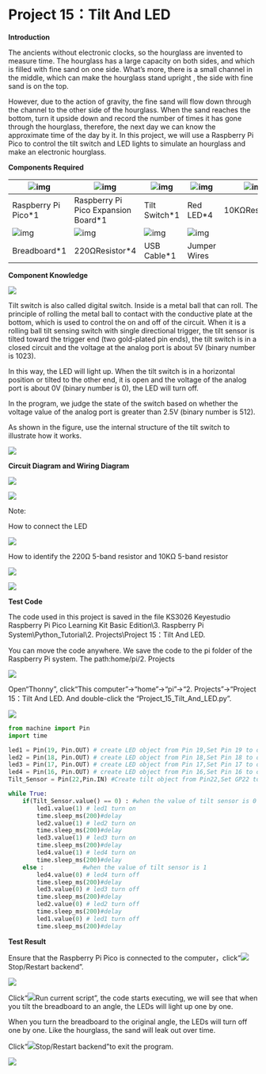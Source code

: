 # Project 15：Tilt And LED

**Introduction**

The ancients without electronic clocks, so the hourglass are invented to measure time. The hourglass has a large capacity on both sides, and which is filled with fine sand on one side. What’s more, there is a small channel in the middle, which can make the hourglass stand upright , the side with fine sand is on the top. 

However, due to the action of gravity, the fine sand will flow down through the channel to the other side of the hourglass. When the sand reaches the bottom, turn it upside down and record the number of times it has gone through the hourglass, therefore, the next day we can know the approximate time of the day by it. In this project, we will use a Raspberry Pi Pico to control the tilt switch and LED lights to simulate an hourglass and make an electronic hourglass. 

**Components Required**

| ![img](media/wps1-168421903995617.png) | ![img](media/wps2-168421904163518.jpg) | ![img](media/wps3-168421904321119.jpg) | ![img](media/wps4-168421904501920.jpg) | ![img](media/wps5-168421904657121.jpg) |
| -------------------------------------- | -------------------------------------- | -------------------------------------- | -------------------------------------- | -------------------------------------- |
| Raspberry Pi Pico*1                    | Raspberry Pi Pico Expansion Board*1    | Tilt Switch*1                          | Red LED*4                              | 10KΩResistor*1                         |
| ![img](media/wps6-168421904925522.jpg) | ![img](media/wps7-168421905090923.jpg) | ![img](media/wps8-168421905247524.jpg) | ![img](media/wps9-168421905395625.jpg) |                                        |
| Breadboard*1                           | 220ΩResistor*4                         | USB Cable*1                            | Jumper Wires                           |                                        |

**Component Knowledge**

![](media/8c40739f8e05f753f145420b421a0f47.png)

Tilt switch is also called digital switch. Inside is a metal ball that can roll. The principle of rolling the metal ball to contact with the conductive plate at the bottom, which is used to control the on and off of the circuit. When it is a rolling ball tilt sensing switch with single directional trigger, the tilt sensor is tilted toward the trigger end (two gold-plated pin ends), the tilt switch is in a closed circuit and the voltage at the analog port is about 5V (binary number is 1023). 

In this way, the LED will light up. When the tilt switch is in a horizontal position or tilted to the other end, it is open and the voltage of the analog port is about 0V (binary number is 0), the LED will turn off. 

In the program, we judge the state of the switch based on whether the voltage value of the analog port is greater than 2.5V (binary number is 512).

As shown in the figure, use the internal structure of the tilt switch to illustrate how it works.

![](media/bf8b10ad248ac939ac4ef96d02ed87c7.png)

**Circuit Diagram and Wiring Diagram**

![](media/8735f9531646b77c35932404a681b76d.png)

![](media/9127e65ff0d7b3d5e579263fd06ec674.png)

Note:

How to connect the LED

![](media/f70404aa49540fd7aecae944c7c01f83.jpeg)

How to identify the 220Ω 5-band resistor and 10KΩ 5-band resistor

![](media/55c0199544e9819328f6d5778f10d7d0.png)

![](media/246cf3885dc837c458a28123885c9f7b.png)

**Test Code**

The code used in this project is saved in the file KS3026 Keyestudio Raspberry Pi Pico Learning Kit Basic Edition\3. Raspberry Pi System\Python_Tutorial\2. Projects\Project 15：Tilt And LED. 

You can move the code anywhere. We save the code to the pi folder of the Raspberry Pi system. The path:home/pi/2. Projects

![](media/ae27830403a2f741aa9b725e5324c215.png)

Open“Thonny”, click“This computer”→“home”→“pi”→“2. Projects”→“Project 15：Tilt And LED. And double-click the “Project\_15\_Tilt\_And\_LED.py”.

![](media/ba985bbde8a0446cc947fe5e55dbd42d.png)

```python
from machine import Pin
import time

led1 = Pin(19, Pin.OUT) # create LED object from Pin 19,Set Pin 19 to output
led2 = Pin(18, Pin.OUT) # create LED object from Pin 18,Set Pin 18 to output
led3 = Pin(17, Pin.OUT) # create LED object from Pin 17,Set Pin 17 to output
led4 = Pin(16, Pin.OUT) # create LED object from Pin 16,Set Pin 16 to output
Tilt_Sensor = Pin(22,Pin.IN) #Create tilt object from Pin22,Set GP22 to input

while True:
    if(Tilt_Sensor.value() == 0) : #when the value of tilt sensor is 0
        led1.value(1) # led1 turn on
        time.sleep_ms(200)#delay
        led2.value(1) # led2 turn on
        time.sleep_ms(200)#delay
        led3.value(1) # led3 turn on
        time.sleep_ms(200)#delay
        led4.value(1) # led4 turn on
        time.sleep_ms(200)#delay 
    else :           #when the value of tilt sensor is 1
        led4.value(0) # led4 turn off
        time.sleep_ms(200)#delay
        led3.value(0) # led3 turn off
        time.sleep_ms(200)#delay
        led2.value(0) # led2 turn off
        time.sleep_ms(200)#delay
        led1.value(0) # led1 turn off
        time.sleep_ms(200)#delay
```



**Test Result**

Ensure that the Raspberry Pi Pico is connected to the computer，click“![](media/ec00367ea605788eab454cd176b94c7b.png)Stop/Restart backend”.

![](media/068305d8b8d4cad902b32eaf28801ecb.png)

Click“![](media/bb4d9305714a178069d277b20e0934b7.png)Run current script”, the code starts executing, we will see that when you tilt the breadboard to an angle, the LEDs will light up one by one. 

When you turn the breadboard to the original angle, the LEDs will turn off one by one. Like the hourglass, the sand will leak out over time.

Click“![](media/ec00367ea605788eab454cd176b94c7b.png)Stop/Restart backend”to exit the program.

![](media/c997afdfe21cb4e852cb5fb37b43ee3a.png)
